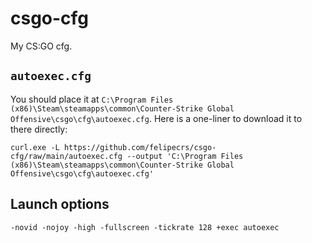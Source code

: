 # csgo-cfg

My CS:GO cfg.

## `autoexec.cfg`

You should place it at `C:\Program Files (x86)\Steam\steamapps\common\Counter-Strike Global Offensive\csgo\cfg\autoexec.cfg`. Here is a one-liner to download it to there directly:

```console
curl.exe -L https://github.com/felipecrs/csgo-cfg/raw/main/autoexec.cfg --output 'C:\Program Files (x86)\Steam\steamapps\common\Counter-Strike Global Offensive\csgo\cfg\autoexec.cfg'
```

## Launch options

```
-novid -nojoy -high -fullscreen -tickrate 128 +exec autoexec
```
